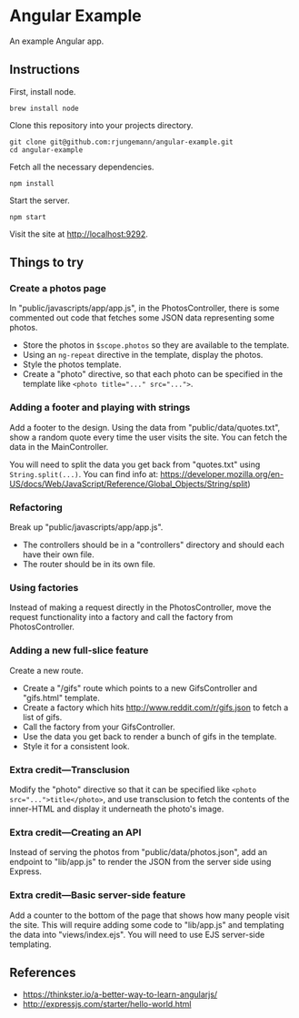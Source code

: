 Angular Example
===============

An example Angular app.

Instructions
------------

First, install node.

    brew install node

Clone this repository into your projects directory.

    git clone git@github.com:rjungemann/angular-example.git
    cd angular-example

Fetch all the necessary dependencies.

    npm install

Start the server.

    npm start

Visit the site at [http://localhost:9292](http://localhost:9292).

Things to try
-------------

### Create a photos page

In "public/javascripts/app/app.js", in the PhotosController, there is some
commented out code that fetches some JSON data representing some photos.

* Store the photos in `$scope.photos` so they are available to the template.
* Using an `ng-repeat` directive in the template, display the photos.
* Style the photos template.
* Create a "photo" directive, so that each photo can be specified in the
  template like `<photo title="..." src="...">`.

### Adding a footer and playing with strings

Add a footer to the design. Using the data from "public/data/quotes.txt", show
a random quote every time the user visits the site. You can fetch the data in
the MainController.

You will need to split the data you get back from "quotes.txt" using
`String.split(...)`. You can find info at:
https://developer.mozilla.org/en-US/docs/Web/JavaScript/Reference/Global_Objects/String/split)

### Refactoring

Break up "public/javascripts/app/app.js".

* The controllers should be in a "controllers" directory and should each have
  their own file.
* The router should be in its own file.

### Using factories

Instead of making a request directly in the PhotosController, move the request
functionality into a factory and call the factory from PhotosController.

### Adding a new full-slice feature

Create a new route.

* Create a "/gifs" route which points to a new GifsController and "gifs.html"
  template.
* Create a factory which hits http://www.reddit.com/r/gifs.json to fetch a list
  of gifs.
* Call the factory from your GifsController.
* Use the data you get back to render a bunch of gifs in the template.
* Style it for a consistent look.

### Extra credit&mdash;Transclusion

Modify the "photo" directive so that it can be specified like
`<photo src="...">title</photo>`, and use transclusion to fetch the contents
of the inner-HTML and display it underneath the photo's image.

### Extra credit&mdash;Creating an API

Instead of serving the photos from "public/data/photos.json", add an endpoint
to "lib/app.js" to render the JSON from the server side using Express.

### Extra credit&mdash;Basic server-side feature

Add a counter to the bottom of the page that shows how many people visit the
site. This will require adding some code to "lib/app.js" and templating the
data into "views/index.ejs". You will need to use EJS server-side templating.

References
----------

* https://thinkster.io/a-better-way-to-learn-angularjs/
* http://expressjs.com/starter/hello-world.html

